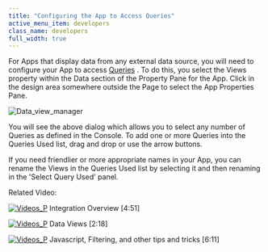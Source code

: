 ```yaml
---
title: "Configuring the App to Access Queries"
active_menu_item: developers
class_name: developers
full_width: true
---
```



For Apps that display data from any external data source, you will need to configure your App to access [Queries](../../../the-console/console-tabs/queries/index.htm) . To do this, you select the Views property within the Data section of the Property Pane for the App. Click in the design area somewhere outside the Page to select the App Properties Pane.

![Data\_view\_manager](/img/docs/data_view_manager.zoom66.png)

You will see the above dialog which allows you to select any number of Queries as defined in the Console. To add one or more Queries into the Queries Used list, drag and drop or use the arrow buttons.

If you need friendlier or more appropriate names in your App, you can rename the Views in the Queries Used list by selecting it and then renaming in the 'Select Query Used' panel.

Related Video:

[![Videos\_P](/img/docs/videos_p.png)](http://www.youtube.com/v/Jy5HgPdtvMY?autoplay=1&hd=1&fs=1&showsearch=0&rel=0&) Integration Overview [4:51]

[![Videos\_P](/img/docs/videos_p.png)](http://www.youtube.com/v/bSpGoTvBrW4?autoplay=1&hd=1&fs=1&showsearch=0&rel=0&) Data Views [2:18]

[![Videos\_P](/img/docs/videos_p.png)](http://www.youtube.com/v/rKbMmF7kcXs?autoplay=1&hd=1&fs=1&showsearch=0&rel=0&) Javascript, Filtering, and other tips and tricks [6:11]
